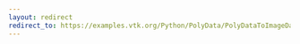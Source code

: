 ```yaml
---
layout: redirect
redirect_to: https://examples.vtk.org/Python/PolyData/PolyDataToImageDataStencil/
---
```

